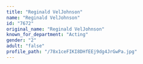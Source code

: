 ```yaml
---
title: "Reginald VelJohnson"
name: "Reginald VelJohnson"
id: "7672"
original_name: "Reginald VelJohnson"
known_for_department: "Acting"
gender: "2"
adult: "false"
profile_path: "/78x1ceFIKI8DHfEEj9dg4JrGwPa.jpg"
---
```

